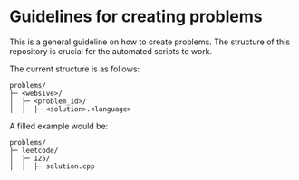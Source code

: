 # Guidelines for creating problems

This is a general guideline on how to create problems. The structure of this repository is crucial for the automated scripts to work.

The current structure is as follows:

```
problems/
├─ <websive>/
│  ├─ <problem_id>/
│  │  ├─ <solution>.<language>
```

A filled example would be:

```
problems/
├─ leetcode/
│  ├─ 125/
│  │  ├─ solution.cpp
```

